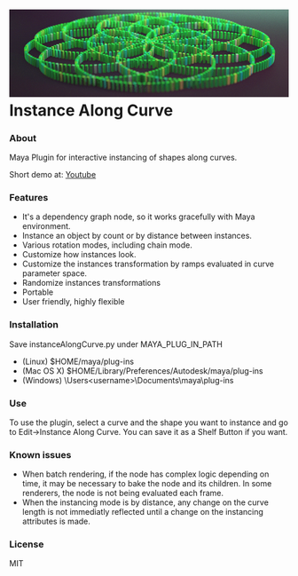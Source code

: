 
![Screenshot](screenshot.png)
Instance Along Curve
==================

### About
Maya Plugin for interactive instancing of shapes along curves.

Short demo at: [Youtube](https://www.youtube.com/watch?v=k4i_dZjxVr0)

### Features
* It's a dependency graph node, so it works gracefully with Maya environment.
* Instance an object by count or by distance between instances.
* Various rotation modes, including chain mode.
* Customize how instances look.
* Customize the instances transformation by ramps evaluated in curve parameter space.
* Randomize instances transformations
* Portable
* User friendly, highly flexible

### Installation
Save instanceAlongCurve.py under MAYA_PLUG_IN_PATH
 * (Linux) $HOME/maya/plug-ins
 * (Mac OS X) $HOME/Library/Preferences/Autodesk/maya/plug-ins
 * (Windows) \Users\<username>\Documents\maya\plug-ins

### Use
To use the plugin, select a curve and the shape you want to instance and go to Edit->Instance Along Curve. You can save it as a Shelf Button if you want.

### Known issues
* When batch rendering, if the node has complex logic depending on time, it may be necessary to bake the node and its children. In some renderers, the node is not being evaluated each frame.
* When the instancing mode is by distance, any change on the curve length is not immediatly reflected until a change on the instancing attributes is made.

### License
MIT
